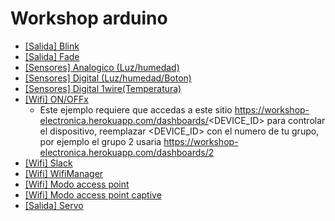 # Workshop arduino

- [[Salida] Blink](https://github.com/hdf1986/workshop-electronica/blob/master/blink/blink.ino)
- [[Salida] Fade](https://github.com/hdf1986/workshop-electronica/blob/master/fade/fade.ino)
- [[Sensores] Analogico (Luz/humedad)](https://github.com/hdf1986/workshop-electronica/blob/master/sensors-analog/sensors-analog.ino)
- [[Sensores] Digital (Luz/humedad/Boton)](https://github.com/hdf1986/workshop-electronica/blob/master/sensors-digital/sensors-digital.ino)
- [[Sensores] Digital 1wire(Temperatura)](https://github.com/hdf1986/workshop-electronica/blob/master/sensors-1wire/sensors-1wire.ino)
- [[Wifi] ON/OFFx](https://github.com/hdf1986/workshop-electronica/blob/master/wifi-on-off/wifi-on-off.ino)
  - Este ejemplo requiere que accedas a este sitio https://workshop-electronica.herokuapp.com/dashboards/<DEVICE_ID> para controlar el dispositivo, reemplazar <DEVICE_ID> con el numero de tu grupo, por ejemplo el grupo 2 usaria https://workshop-electronica.herokuapp.com/dashboards/2
- [[Wifi] Slack](https://github.com/hdf1986/workshop-electronica/blob/master/wifi-slack/wifi-slack.ino)
- [[Wifi] WifiManager](https://github.com/hdf1986/workshop-electronica/blob/master/wifi-manager/wifi-manager.ino)
- [[Wifi] Modo access point](https://github.com/hdf1986/workshop-electronica/blob/master/wifi-access-point/wifi-access-point.ino)
- [[Wifi] Modo access point captive](https://github.com/hdf1986/workshop-electronica/blob/master/wifi-access-point-captive/wifi-access-point-captive.ino)
- [[Salida] Servo](https://github.com/hdf1986/workshop-electronica/blob/master/servo/servo.ino)
